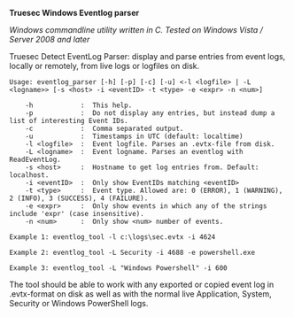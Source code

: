 **Truesec Windows Eventlog parser**  
  
*Windows commandline utility written in C. Tested on Windows Vista / Server 2008 and later*  
  
Truesec Detect EventLog Parser: display and parse entries from event logs, locally or remotely, from live logs or logfiles on disk. 
  
    Usage: eventlog_parser [-h] [-p] [-c] [-u] <-l <logfile> | -L <logname>> [-s <host> -i <eventID> -t <type> -e <expr> -n <num>]  
      
        -h            :  This help.  
        -p            :  Do not display any entries, but instead dump a list of interesting Event IDs.  
        -c            :  Comma separated output.  
        -u            :  Timestamps in UTC (default: localtime)  
        -l <logfile>  :  Event logfile. Parses an .evtx-file from disk.  
        -L <logname>  :  Event logname. Parses an eventlog with ReadEventLog.  
        -s <host>     :  Hostname to get log entries from. Default: localhost.  
        -i <eventID>  :  Only show EventIDs matching <eventID>  
        -t <type>     :  Event type. Allowed are: 0 (ERROR), 1 (WARNING), 2 (INFO), 3 (SUCCESS), 4 (FAILURE).  
        -e <expr>     :  Only show events in which any of the strings include 'expr' (case insensitive).  
        -n <num>      :  Only show <num> number of events.  
        
    Example 1: eventlog_tool -l c:\logs\sec.evtx -i 4624  

    Example 2: eventlog_tool -L Security -i 4688 -e powershell.exe  

    Example 3: eventlog_tool -L "Windows Powershell" -i 600  

The tool should be able to work with any exported or copied event log in .evtx-format on disk as well as with the normal live Application, System, Security or Windows PowerShell logs.  
